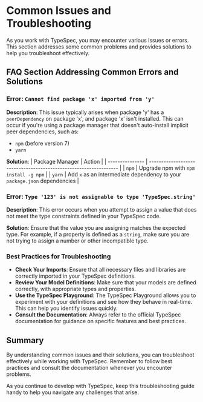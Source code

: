 # Common Issues and Troubleshooting

As you work with TypeSpec, you may encounter various issues or errors. This section addresses some common problems and provides solutions to help you troubleshoot effectively.

## FAQ Section Addressing Common Errors and Solutions

### Error: `Cannot find package 'x' imported from 'y'`

**Description**: This issue typically arises when package 'y' has a `peerDependency` on package 'x', and package 'x' isn't installed. This can occur if you're using a package manager that doesn't auto-install implicit peer dependencies, such as:

- `npm` (before version 7)
- `yarn`

**Solution**:
| Package Manager | Action |
| --------------- | ----------------------------------------------------------------- |
| `npm` | Upgrade npm with `npm install -g npm` |
| `yarn` | Add `x` as an intermediate dependency to your `package.json` dependencies |

### Error: `Type '123' is not assignable to type 'TypeSpec.string'`

**Description**: This error occurs when you attempt to assign a value that does not meet the type constraints defined in your TypeSpec code.

**Solution**: Ensure that the value you are assigning matches the expected type. For example, if a property is defined as a `string`, make sure you are not trying to assign a number or other incompatible type.

### Best Practices for Troubleshooting

- **Check Your Imports**: Ensure that all necessary files and libraries are correctly imported in your TypeSpec definitions.
- **Review Your Model Definitions**: Make sure that your models are defined correctly, with appropriate types and properties.
- **Use the TypeSpec Playground**: The TypeSpec Playground allows you to experiment with your definitions and see how they behave in real-time. This can help you identify issues quickly.
- **Consult the Documentation**: Always refer to the official TypeSpec documentation for guidance on specific features and best practices.

## Summary

By understanding common issues and their solutions, you can troubleshoot effectively while working with TypeSpec. Remember to follow best practices and consult the documentation whenever you encounter problems.

As you continue to develop with TypeSpec, keep this troubleshooting guide handy to help you navigate any challenges that arise.
